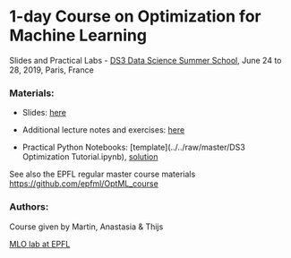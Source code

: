 # 1-day Course on Optimization for Machine Learning
Slides and Practical Labs - [DS3 Data Science Summer School](https://ds3-datascience-polytechnique.fr), June 24 to 28, 2019, Paris, France

### Materials:
 - Slides: 
[here](../../raw/master/slides-summer-school.pdf)

 - Additional lecture notes and exercises: [here](https://github.com/epfml/OptML_course/raw/master/lecture_notes/lecture-notes.pdf)
 
 - Practical Python Notebooks:
 [template](../../raw/master/DS3 Optimization Tutorial.ipynb), [solution](../../raw/master/Solutions.ipynb)

See also the EPFL regular master course materials
https://github.com/epfml/OptML_course


### Authors:
Course given by Martin, Anastasia & Thijs
    
[MLO lab at EPFL](http://mlo.epfl.ch)
  
